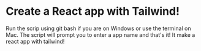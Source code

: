 # Create a React app with Tailwind!

Run the scrip using git bash if you are on Windows or use the terminal on Mac.
The script will prompt you to enter a app name and that's it!
It make a react app with tailwind!
